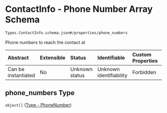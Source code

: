 # ContactInfo - Phone Number Array Schema

```txt
Types.ContactInfo.schema.json#/properties/phone_numbers
```

Phone numbers to reach the contact at

| Abstract            | Extensible | Status         | Identifiable            | Custom Properties | Additional Properties | Access Restrictions | Defined In                                                                          |
| :------------------ | :--------- | :------------- | :---------------------- | :---------------- | :-------------------- | :------------------ | :---------------------------------------------------------------------------------- |
| Can be instantiated | No         | Unknown status | Unknown identifiability | Forbidden         | Allowed               | none                | [ContactInfo.schema.json*](../types/ContactInfo.schema.json "open original schema") |

## phone_numbers Type

`object[]` ([Type - PhoneNumber](issuer-properties-type---phonenumber.md))
